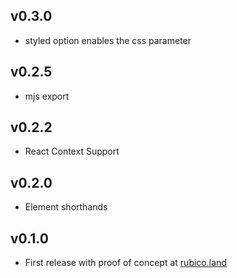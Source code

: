 ## v0.3.0
 * styled option enables the css parameter

## v0.2.5
 * mjs export

## v0.2.2
 * React Context Support

## v0.2.0
 * Element shorthands

## v0.1.0
 * First release with proof of concept at [rubico.land](https://rubico.land/)
